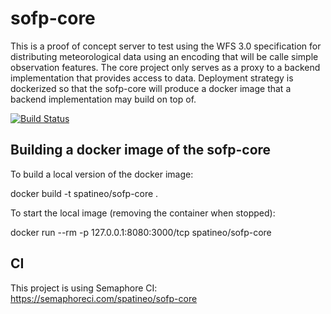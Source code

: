 # sofp-core

This is a proof of concept server to test using the WFS 3.0 specification for distributing meteorological data using an encoding that will be calle simple observation features. The core project only serves as a proxy to a backend implementation that provides access to data. Deployment strategy is dockerized so that the sofp-core will produce a docker image that a backend implementation may build on top of.

[![Build Status](https://semaphoreci.com/api/v1/spatineo/sofp-core/branches/feature-exegesis/badge.svg)](https://semaphoreci.com/spatineo/sofp-core)

## Building a docker image of the sofp-core

To build a local version of the docker image:

  docker build -t spatineo/sofp-core .

To start the local image (removing the container when stopped):

  docker run --rm -p 127.0.0.1:8080:3000/tcp spatineo/sofp-core

## CI


This project is using Semaphore CI: https://semaphoreci.com/spatineo/sofp-core
